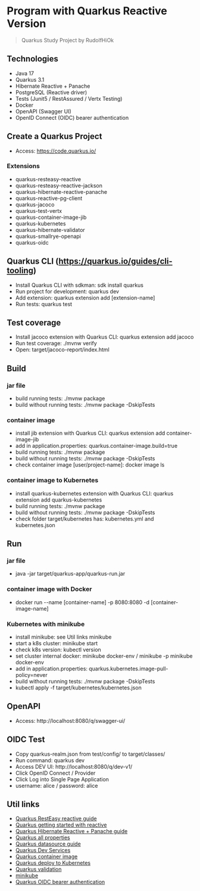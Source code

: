 # Program with Quarkus Reactive Version

> Quarkus Study Project by RudolfHiOk

## Technologies

- Java 17
- Quarkus 3.1
- Hibernate Reactive + Panache
- PostgreSQL (Reactive driver)
- Tests (Junit5 / RestAssured / Vertx Testing)
- Docker
- OpenAPI (Swagger UI)
- OpenID Connect (OIDC) bearer authentication

## Create a Quarkus Project

- Access: https://code.quarkus.io/

### Extensions

- quarkus-resteasy-reactive
- quarkus-resteasy-reactive-jackson
- quarkus-hibernate-reactive-panache
- quarkus-reactive-pg-client
- quarkus-jacoco
- quarkus-test-vertx
- quarkus-container-image-jib
- quarkus-kubernetes
- quarkus-hibernate-validator
- quarkus-smallrye-openapi
- quarkus-oidc

## Quarkus CLI (https://quarkus.io/guides/cli-tooling)

- Install Quarkus CLI with sdkman: sdk install quarkus
- Run project for development: quarkus dev
- Add extension: quarkus extension add [extension-name]
- Run tests: quarkus test

## Test coverage

- Install jacoco extension with Quarkus CLI: quarkus extension add jacoco
- Run test coverage: ./mvnw verify
- Open: target/jacoco-report/index.html

## Build

### jar file

- build running tests: ./mvnw package
- build without running tests: ./mvnw package -DskipTests

### container image

- install jib extension with Quarkus CLI: quarkus extension add container-image-jib
- add in application.properties: quarkus.container-image.build=true
- build running tests: ./mvnw package
- build without running tests: ./mvnw package -DskipTests
- check container image [user/project-name]: docker image ls

### container image to Kubernetes

- install quarkus-kubernetes extension with Quarkus CLI: quarkus extension add quarkus-kubernetes
- build running tests: ./mvnw package
- build without running tests: ./mvnw package -DskipTests
- check folder target/kubernetes has: kubernetes.yml and kubernetes.json

## Run

### jar file

- java -jar target/quarkus-app/quarkus-run.jar

### container image with Docker

- docker run --name [container-name] -p 8080:8080 -d [container-image-name]

### Kubernetes with minikube

- install minikube: see Util links minikube
- start a k8s cluster: minikube start
- check k8s version: kubectl version
- set cluster internal docker: minikube docker-env / minikube -p minikube docker-env
- add in application.properties: quarkus.kubernetes.image-pull-policy=never
- build without running tests: ./mvnw package -DskipTests
- kubectl apply -f target/kubernetes/kubernetes.json

## OpenAPI

- Access: http://localhost:8080/q/swagger-ui/

## OIDC Test

- Copy quarkus-realm.json from test/config/ to target/classes/
- Run command: quarkus dev
- Access DEV UI: http://localhost:8080/q/dev-v1/
- Click OpenID Connect / Provider
- Click Log into Single Page Application
- username: alice / password: alice

## Util links

- [Quarkus RestEasy reactive guide](https://quarkus.io/guides/resteasy-reactive)
- [Quarkus getting started with reactive](https://quarkus.io/guides/getting-started-reactive)
- [Quarkus Hibernate Reactive + Panache guide](https://quarkus.io/guides/hibernate-reactive-panache)
- [Quarkus all properties](https://quarkus.io/guides/all-config)
- [Quarkus datasource guide](https://quarkus.io/guides/datasource)
- [Quarkus Dev Services](https://quarkus.io/guides/dev-services)
- [Quarkus container image](https://quarkus.io/guides/container-image)
- [Quarkus deploy to Kubernetes](https://quarkus.io/guides/deploying-to-kubernetes)
- [Quarkus validation](https://quarkus.io/guides/validation)
- [minikube](https://minikube.sigs.k8s.io/docs/start/)
- [Quarkus OIDC bearer authentication](https://quarkus.io/guides/security-oidc-bearer-token-authentication-tutorial)
